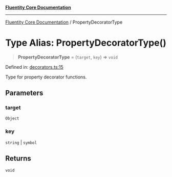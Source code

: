 [**Fluentity Core Documentation**](../README.md)

***

[Fluentity Core Documentation](../globals.md) / PropertyDecoratorType

# Type Alias: PropertyDecoratorType()

> **PropertyDecoratorType** = (`target`, `key`) => `void`

Defined in: [decorators.ts:15](https://github.com/cedricpierre/fluentity-core/blob/aeae44228536f4359f4af07d63f99633e9a3b24c/src/decorators.ts#L15)

Type for property decorator functions.

## Parameters

### target

`Object`

### key

`string` | `symbol`

## Returns

`void`
